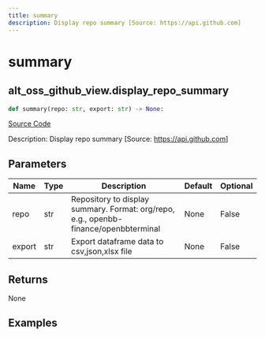 ```yaml
---
title: summary
description: Display repo summary [Source: https://api.github.com]
---
```

# summary

## alt_oss_github_view.display_repo_summary

```python
def summary(repo: str, export: str) -> None:
```
[Source Code](https://github.com/OpenBB-finance/OpenBBTerminal/tree/main/openbb_terminal/alternative/oss/github_view.py#L122)

Description: Display repo summary [Source: https://api.github.com]

## Parameters

| Name | Type | Description | Default | Optional |
| ---- | ---- | ----------- | ------- | -------- |
| repo | str | Repository to display summary. Format: org/repo, e.g., openbb-finance/openbbterminal | None | False |
| export | str | Export dataframe data to csv,json,xlsx file | None | False |

## Returns

None

## Examples

